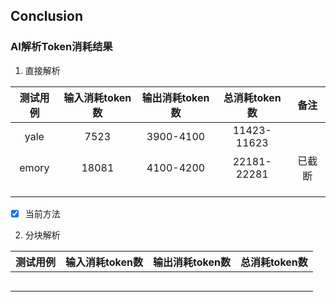 ## Conclusion



### AI解析Token消耗结果

1. 直接解析

| 测试用例 | 输入消耗token数 | 输出消耗token数 | 总消耗token数 |  备注  |
| :------: | :-------------: | :-------------: | :-----------: | :----: |
|   yale   |      7523       |    3900-4100    |  11423-11623  |        |
|  emory   |      18081      |    4100-4200    |  22181-22281  | 已截断 |
|          |                 |                 |               |        |
|          |                 |                 |               |        |
|          |                 |                 |               |        |

- [x] 当前方法
2. 分块解析

| 测试用例 | 输入消耗token数 | 输出消耗token数 | 总消耗token数 |
| :------: | :-------------: | :-------------: | :-----------: |
|          |                 |                 |               |
|          |                 |                 |               |
|          |                 |                 |               |
|          |                 |                 |               |
|          |                 |                 |               |

